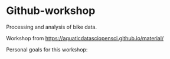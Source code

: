 # Github-workshop

Processing and analysis of bike data.

Workshop from https://aquaticdatasciopensci.github.io/material/

Personal goals for this workshop:
